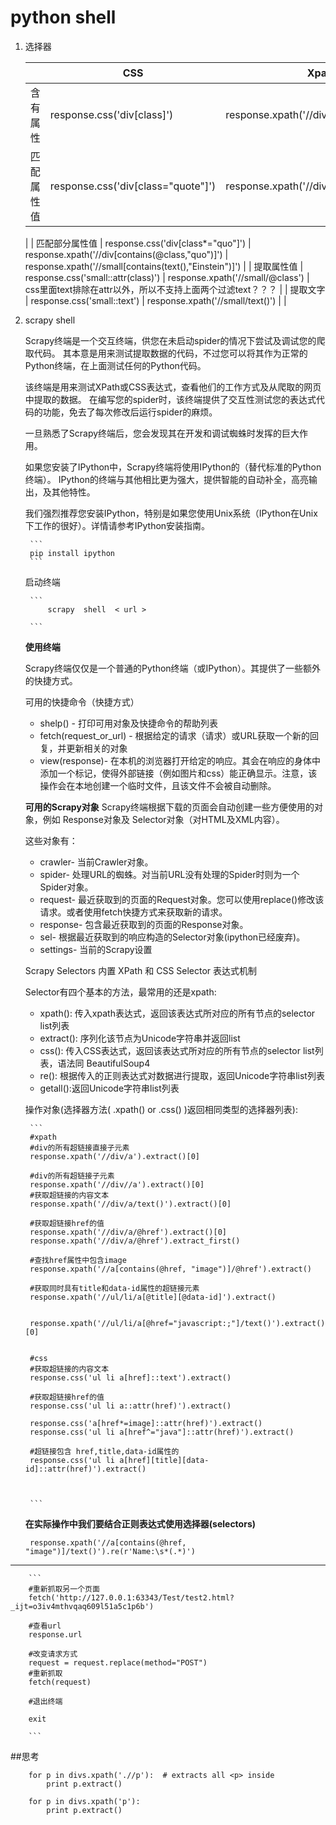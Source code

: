 # python shell
1. 选择器

	|  | CSS<span class="Apple-tab-span" style="white-space:pre"></span> | Xpath | 备注 |
	| --- | --- | --- | --- |
	| 含有属性 | response.css('div[class]') | response.xpath('//div[@class]') | css可以简写为 div.class 甚至 .class，div#abc 或 #abc 则对应于id=abc |
	| 匹配属性值 | response.css('div[class="quote"]') | response.xpath('//div[@class="quote"]') |  <div>response.xpath('//small[text()="Albert Einstein"]')</div>
	|
	| 匹配部分属性值 | response.css('div[class*="quo"]') | response.xpath('//div[contains(@class,"quo")]')  | response.xpath('//small[contains(text(),"Einstein")]')  |
	| 提取属性值 | response.css('small::attr(class)') | response.xpath('//small/@class')  | css里面text排除在attr以外，所以不支持上面两个过滤text？？？ |
	| 提取文字 | response.css('small::text') | response.xpath('//small/text()') |  |

2. scrapy shell

	Scrapy终端是一个交互终端，供您在未启动spider的情况下尝试及调试您的爬取代码。 其本意是用来测试提取数据的代码，不过您可以将其作为正常的Python终端，在上面测试任何的Python代码。
	
	该终端是用来测试XPath或CSS表达式，查看他们的工作方式及从爬取的网页中提取的数据。 在编写您的spider时，该终端提供了交互性测试您的表达式代码的功能，免去了每次修改后运行spider的麻烦。
	
	一旦熟悉了Scrapy终端后，您会发现其在开发和调试蜘蛛时发挥的巨大作用。
	
	如果您安装了IPython中，Scrapy终端将使用IPython的（替代标准的Python终端）。 IPython的终端与其他相比更为强大，提供智能的自动补全，高亮输出，及其他特性。
	
	我们强烈推荐您安装IPython，特别是如果您使用Unix系统（IPython在Unix下工作的很好）。详情请参考IPython安装指南。

		```
		pip install ipython
		```

	启动终端
		
		```
		    scrapy  shell  < url >
		    
		```

	**使用终端**

	Scrapy终端仅仅是一个普通的Python终端（或IPython）。其提供了一些额外的快捷方式。

	可用的快捷命令（快捷方式）
	
	* shelp() - 打印可用对象及快捷命令的帮助列表
	* fetch(request_or_url) - 根据给定的请求（请求）或URL获取一个新的回复，并更新相关的对象
	* view(response)- 在本机的浏览器打开给定的响应。其会在响应的身体中添加一个<base>标记，使得外部链接（例如图片和css）能正确显示。注意，该操作会在本地创建一个临时文件，且该文件不会被自动删除。

	**可用的Scrapy对象**
	Scrapy终端根据下载的页面会自动创建一些方便使用的对象，例如 Response对象及 Selector对象（对HTML及XML内容）。

	这些对象有：
	
	* crawler- 当前Crawler对象。
	* spider- 处理URL的蜘蛛。对当前URL没有处理的Spider时则为一个Spider对象。
	* request- 最近获取到的页面的Request对象。您可以使用replace()修改该请求。或者使用fetch快捷方式来获取新的请求。
	* response- 包含最近获取到的页面的Response对象。
	* sel- 根据最近获取到的响应构造的Selector对象(ipython已经废弃)。
	* settings- 当前的Scrapy设置
	
	Scrapy Selectors 内置 XPath 和 CSS Selector 表达式机制


	Selector有四个基本的方法，最常用的还是xpath:

	* xpath(): 传入xpath表达式，返回该表达式所对应的所有节点的selector list列表
	* extract(): 序列化该节点为Unicode字符串并返回list
	* css(): 传入CSS表达式，返回该表达式所对应的所有节点的selector list列表，语法同 BeautifulSoup4
	* re(): 根据传入的正则表达式对数据进行提取，返回Unicode字符串list列表
	* getall():返回Unicode字符串list列表

	操作对象(选择器方法( .xpath() or .css() )返回相同类型的选择器列表):
	
		```
		#xpath
		#div的所有超链接直接子元素
		response.xpath('//div/a').extract()[0]
		
		#div的所有超链接子元素
		response.xpath('//div//a').extract()[0]
		#获取超链接的内容文本
		response.xpath('//div/a/text()').extract()[0]
		
		#获取超链接href的值
		response.xpath('//div/a/@href').extract()[0]
		response.xpath('//div/a/@href').extract_first()
		
		#查找href属性中包含image
		response.xpath('//a[contains(@href, "image")]/@href').extract()
		
		#获取同时具有title和data-id属性的超链接元素
		response.xpath('//ul/li/a[@title][@data-id]').extract()

		
		response.xpath('//ul/li/a[@href="javascript:;"]/text()').extract()[0]
		
		
		#css
		#获取超链接的内容文本
		response.css('ul li a[href]::text').extract()
		
		#获取超链接href的值
		response.css('ul li a::attr(href)').extract()
		
		response.css('a[href*=image]::attr(href)').extract()
		response.css('ul li a[href^="java"]::attr(href)').extract()
		
		#超链接包含 href,title,data-id属性的
		response.css('ul li a[href][title][data-id]::attr(href)').extract()

		
		
		```
	
	**在实际操作中我们要结合正则表达式使用选择器(selectors)**
	
		response.xpath('//a[contains(@href, "image")]/text()').re(r'Name:\s*(.*)')
		
---
	
		```
		#重新抓取另一个页面
		fetch('http://127.0.0.1:63343/Test/test2.html?_ijt=o3iv4mthvqaq609l51a5c1p6b')
		
		#查看url
		response.url
		
		#改变请求方式
		request = request.replace(method="POST")
		#重新抓取
		fetch(request)
		
		#退出终端
		
		exit
		
		```


	
##思考

		for p in divs.xpath('.//p'):  # extracts all <p> inside
		    print p.extract()
		    
		for p in divs.xpath('p'):
		    print p.extract()